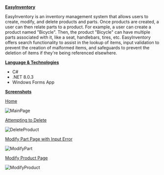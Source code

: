 <ins>**EasyInventory**</ins>

EasyInventory is an inventory management system that allows users to create, modify, and delete products and parts. Once products are created, a user can then relate parts to a product. For example, a user can create a product named "Bicycle". Then, the product "Bicycle" can have multiple parts associated with it, like a seat, handlebars, tires, etc. EasyInventory offers search functionality to assist in the lookup of items, input validation to prevent the creation of malformed items, and safeguards to prevent the deletion of items if they're being referenced elsewhere.

<ins>**Language & Technologies**</ins>

* C#
* .NET 8.0.3
* Windows Forms App

<ins>**Screenshots**</ins>

<ins>Home</ins>

![MainPage](https://github.com/David-Ogden-III/EasyInventory/assets/71677972/c02662a7-7540-4821-a0c3-f028e30ba030)

<ins>Attempting to Delete</ins>

![DeleteProduct](https://github.com/David-Ogden-III/EasyInventory/assets/71677972/a9812d32-544f-421b-a8e1-908ffe6678b9)

<ins>Modify Part Page with Input Error</ins>

![ModifyPart](https://github.com/David-Ogden-III/EasyInventory/assets/71677972/04903273-f07a-4ee8-abc8-a49c9a43bbba)

<ins>Modify Product Page</ins>

![ModifyProduct](https://github.com/David-Ogden-III/EasyInventory/assets/71677972/bfb2fb97-7416-4a55-bf1a-c8b6d0298ebe)
